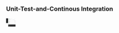 ### Unit-Test-and-Continous Integration
<img align="center" alt="" width="26px" src="https://raw.githubusercontent.com/danielmuthama/Unit-Test-and-CI/master/Screenshot_2020-10-01%20node%20test%20(9)%20-%20danielmuthama%20Unit-Test-and-CI.png" />
